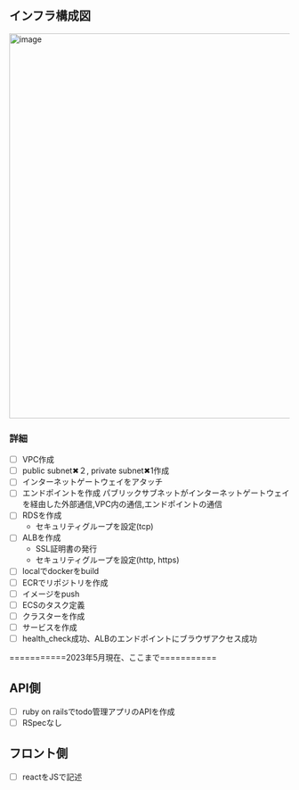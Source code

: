 ## インフラ構成図
<img width="690" alt="image" src="https://github.com/endodaigakuseitaishi/deploy_to_ecs/assets/89571473/f8bc17d5-b38c-440e-a39b-c49c9c39da11">

### 詳細
- [ ] VPC作成
- [ ] public subnet✖︎２, private subnet✖︎1作成
- [ ] インターネットゲートウェイをアタッチ
- [ ] エンドポイントを作成
  パブリックサブネットがインターネットゲートウェイを経由した外部通信,VPC内の通信,エンドポイントの通信
- [ ] RDSを作成
     - セキュリティグループを設定(tcp)
- [ ] ALBを作成
  - SSL証明書の発行
  - セキュリティグループを設定(http, https)
- [ ] localでdockerをbuild
- [ ] ECRでリポジトリを作成
- [ ] イメージをpush
- [ ] ECSのタスク定義
- [ ] クラスターを作成
- [ ] サービスを作成
- [ ] health_check成功、ALBのエンドポイントにブラウザアクセス成功

===========2023年5月現在、ここまで===========


## API側
- [ ] ruby on railsでtodo管理アプリのAPIを作成
- [ ] RSpecなし

## フロント側
- [ ] reactをJSで記述

